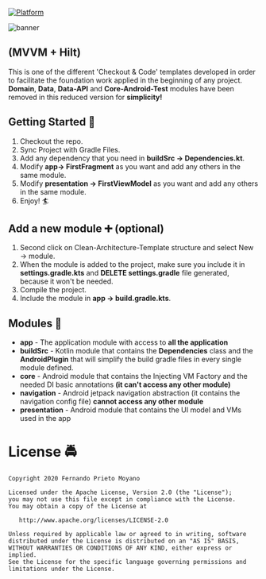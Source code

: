 [![Platform](https://img.shields.io/badge/platform-android-brightgreen)](https://developer.android.com/reference)

![banner](art/Simplified-Hilt.jpg)

## (MVVM + Hilt)

This is one of the different 'Checkout & Code' templates developed in order to facilitate the foundation work applied in the beginning of any project.
**Domain**, **Data**, **Data-API** and **Core-Android-Test** modules have been removed in this reduced version for **simplicity!**


## Getting Started :vertical_traffic_light:

1. Checkout the repo.
2. Sync Project with Gradle Files.
3. Add any dependency that you need in **buildSrc -> Dependencies.kt**.
4. Modify **app-> FirstFragment** as you want and add any others in the same module.
5. Modify **presentation -> FirstViewModel** as you want and add any others in the same module.
6. Enjoy! :surfer:


## Add a new module :heavy_plus_sign: (optional)

1. Second click on Clean-Architecture-Template structure and select New -> module.
2. When the module is added to the project, make sure you include it in **settings.gradle.kts** and **DELETE settings.gradle** file generated, because it won't be needed.
3. Compile the project.
4. Include the module in **app -> build.gradle.kts**.


## Modules :department_store:

* **app** - The application module with access to **all the application**
* **buildSrc** - Kotlin module that contains the **Dependencies** class and the **AndroidPlugin** that will simplify the build gradle files in every single module defined.
* **core** - Android module that contains the Injecting VM Factory and the needed DI basic annotations **(it can't access any other module)**
* **navigation** - Android jetpack navigation abstraction (it contains the navigation config file) **cannot access any other module**
* **presentation** - Android module that contains the UI model and VMs used in the app


#  License :oncoming_police_car:

    Copyright 2020 Fernando Prieto Moyano

    Licensed under the Apache License, Version 2.0 (the "License");
    you may not use this file except in compliance with the License.
    You may obtain a copy of the License at

       http://www.apache.org/licenses/LICENSE-2.0

    Unless required by applicable law or agreed to in writing, software
    distributed under the License is distributed on an "AS IS" BASIS,
    WITHOUT WARRANTIES OR CONDITIONS OF ANY KIND, either express or implied.
    See the License for the specific language governing permissions and
    limitations under the License.